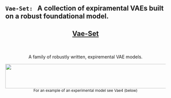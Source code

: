 ## `Vae-Set:` &nbsp; A collection of expiramental VAEs built on a robust foundational model.
## <p align='center'><ins>Vae-Set</ins></p> 
<br><p align='center'>A family of robustly written, expiremental VAE models.</p>


<p align="center">
  <kbd>
  <img src="https://github.com/SB-27182/Vae_Set/blob/master/assets/readme_images/topOfSeven.jpg" width=700 height=77 />
  </kbd>
  <br>
  <sub>For an example of an experimental model see Vae4 (below)</sub> 
</p>


